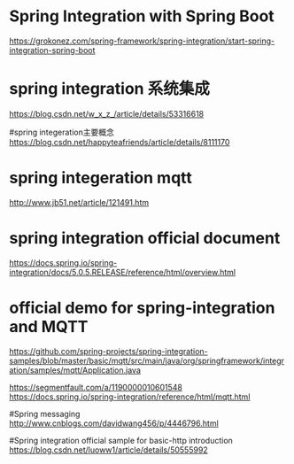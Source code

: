 # Spring Integration with Spring Boot
https://grokonez.com/spring-framework/spring-integration/start-spring-integration-spring-boot

# spring integration 系统集成
https://blog.csdn.net/w_x_z_/article/details/53316618

#spring integeration主要概念
https://blog.csdn.net/happyteafriends/article/details/8111170

# spring integeration mqtt
http://www.jb51.net/article/121491.htm

# spring integration official document
https://docs.spring.io/spring-integration/docs/5.0.5.RELEASE/reference/html/overview.html

# official demo for spring-integration and MQTT
https://github.com/spring-projects/spring-integration-samples/blob/master/basic/mqtt/src/main/java/org/springframework/integration/samples/mqtt/Application.java

https://segmentfault.com/a/1190000010601548
https://docs.spring.io/spring-integration/reference/html/mqtt.html

#Spring messaging 
http://www.cnblogs.com/davidwang456/p/4446796.html

#Spring integration official sample for basic-http introduction
https://blog.csdn.net/luoww1/article/details/50555992